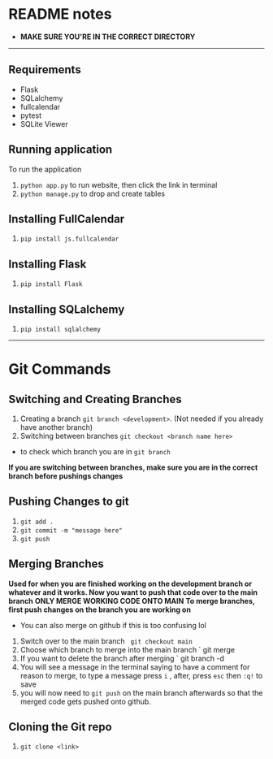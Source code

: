 # README notes
- **MAKE SURE YOU'RE IN THE CORRECT DIRECTORY**
---

## Requirements 
- Flask
- SQLalchemy
- fullcalendar
- pytest
- SQLite Viewer

## Running application
To run the application
1. `python app.py` to run website, then click the link in terminal 
2. `python manage.py` to drop and create tables

## Installing FullCalendar
1. `pip install js.fullcalendar`

## Installing Flask
1. `pip install Flask`

## Installing SQLalchemy
1. `pip install sqlalchemy`
---

# Git Commands
## Switching and Creating Branches
1. Creating a branch `git branch <development>`. (Not needed if you already have another branch)
2. Switching between branches `git checkout <branch name here>`
- to check which branch you are in `git branch`

**If you are switching between branches, make sure you are in the correct branch before pushings changes**
## Pushing Changes to git
1. `git add .` 
2. `git commit -m "message here"`
3. `git push` 

## Merging Branches
**Used for when you are finished working on the development branch or whatever and it works. Now you want to push that code over to the main branch**
**ONLY MERGE WORKING CODE ONTO MAIN**
**To merge branches, first push changes on the branch you are working on**
- You can also merge on github if this is too confusing lol
1. Switch over to the main branch ` git checkout main`
2. Choose which branch to merge into the main branch ` git merge <development>
3. If you want to delete the branch after merging ` git branch -d <development>
4. You will see a message in the terminal saying to have a comment for reason to merge, to type a message press `i` , after, press `esc` then `:q!` to save
5. you will now need to `git push` on the main branch afterwards so that the merged code gets pushed onto github.

## Cloning the Git repo
1. `git clone <link>`

